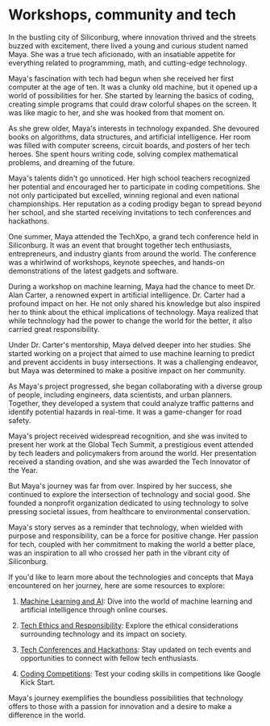 # Workshops, community and tech

In the bustling city of Siliconburg, where innovation thrived and the streets buzzed with excitement, there lived a young and curious student named Maya. She was a true tech aficionado, with an insatiable appetite for everything related to programming, math, and cutting-edge technology.

Maya's fascination with tech had begun when she received her first computer at the age of ten. It was a clunky old machine, but it opened up a world of possibilities for her. She started by learning the basics of coding, creating simple programs that could draw colorful shapes on the screen. It was like magic to her, and she was hooked from that moment on.

As she grew older, Maya's interests in technology expanded. She devoured books on algorithms, data structures, and artificial intelligence. Her room was filled with computer screens, circuit boards, and posters of her tech heroes. She spent hours writing code, solving complex mathematical problems, and dreaming of the future.

Maya's talents didn't go unnoticed. Her high school teachers recognized her potential and encouraged her to participate in coding competitions. She not only participated but excelled, winning regional and even national championships. Her reputation as a coding prodigy began to spread beyond her school, and she started receiving invitations to tech conferences and hackathons.

One summer, Maya attended the TechXpo, a grand tech conference held in Siliconburg. It was an event that brought together tech enthusiasts, entrepreneurs, and industry giants from around the world. The conference was a whirlwind of workshops, keynote speeches, and hands-on demonstrations of the latest gadgets and software.

During a workshop on machine learning, Maya had the chance to meet Dr. Alan Carter, a renowned expert in artificial intelligence. Dr. Carter had a profound impact on her. He not only shared his knowledge but also inspired her to think about the ethical implications of technology. Maya realized that while technology had the power to change the world for the better, it also carried great responsibility.

Under Dr. Carter's mentorship, Maya delved deeper into her studies. She started working on a project that aimed to use machine learning to predict and prevent accidents in busy intersections. It was a challenging endeavor, but Maya was determined to make a positive impact on her community.

As Maya's project progressed, she began collaborating with a diverse group of people, including engineers, data scientists, and urban planners. Together, they developed a system that could analyze traffic patterns and identify potential hazards in real-time. It was a game-changer for road safety.

Maya's project received widespread recognition, and she was invited to present her work at the Global Tech Summit, a prestigious event attended by tech leaders and policymakers from around the world. Her presentation received a standing ovation, and she was awarded the Tech Innovator of the Year.

But Maya's journey was far from over. Inspired by her success, she continued to explore the intersection of technology and social good. She founded a nonprofit organization dedicated to using technology to solve pressing societal issues, from healthcare to environmental conservation.

Maya's story serves as a reminder that technology, when wielded with purpose and responsibility, can be a force for positive change. Her passion for tech, coupled with her commitment to making the world a better place, was an inspiration to all who crossed her path in the vibrant city of Siliconburg.

If you'd like to learn more about the technologies and concepts that Maya encountered on her journey, here are some resources to explore:

1. [Machine Learning and AI](https://www.coursera.org/specializations/deep-learning): Dive into the world of machine learning and artificial intelligence through online courses.

2. [Tech Ethics and Responsibility](https://ethicsinstitute.ca/): Explore the ethical considerations surrounding technology and its impact on society.

3. [Tech Conferences and Hackathons](https://www.techcrunch.com/events): Stay updated on tech events and opportunities to connect with fellow tech enthusiasts.

4. [Coding Competitions](https://codingcompetitions.withgoogle.com/kickstart): Test your coding skills in competitions like Google Kick Start.

Maya's journey exemplifies the boundless possibilities that technology offers to those with a passion for innovation and a desire to make a difference in the world.